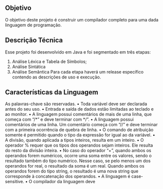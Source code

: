 ## Objetivo
O objetivo deste projeto é construir um compilador completo para uma dada linguagem de programação.

## Descrição Técnica
Esse projeto foi desenvolvido em Java e foi segmentado em três etapas:

1. Análise Léxica e Tabela de Símbolos;
2. Análise Sintática
3. Análise Semântica
Para cada etapa haverá um release específico contendo as descrições de uso e execução.

## Características da Linguagem
As palavras-chave são reservadas.
• Toda variável deve ser declarada antes do seu uso.
• Entrada e saída de dados estão limitadas ao teclado e ao monitor.
• A linguagem possui comentários de mais de uma linha, que começa com “/*” e deve terminar com */”.
• A linguagem possui comentários de uma linha. Um comentário começa com “//” e deve terminar com a primeira ocorrência de quebra de linha.
• O comando de atribuição somente é permitido quando o tipo da expressão for igual ao da variável.
• A divisão, quando aplicada a tipos inteiros, resulta em um inteiro.
• O operador % requer que os tipos dos operandos sejam inteiros. Ele resulta do resto da divisão inteira.
• No caso do operador “+”, quando ambos os operandos forem numéricos, ocorre uma soma entre os valores, sendo o resultado também do tipo numérico. Nesse caso, se pelo menos um dos operandos for real, o resultado da soma é um real. Quando ambos os operandos forem do tipo string, o resultado é uma nova string que corresponde à concatenação dos operandos.
• A linguagem é case-sensitive.
• O compilador da linguagem deve 